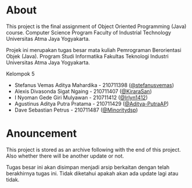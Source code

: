 # About

This project is the final assignment of Object Oriented Programming (Java) course. Computer Science Program Faculty of Industrial Technology Universitas Atma Jaya Yogyakarta.

Projek ini merupakan tugas besar mata kuliah Pemrograman Berorientasi Objek (Java). Program Studi Informatika Fakultas Teknologi Industri Universitas Atma Jaya Yogyakarta.

Kelompok 5

- Stefanus Vemas Aditya Mahardika - 210711398	([@stefanusvemas](https://github.com/stefanusvemas))
- Alexis Divasonda Sigat Ngaing - 210711407	([@KiraraSan](https://github.com/KiraraSan))
- I Nyoman Gede Giri Mulyawan - 210711412	([@Irlyn1412](https://github.com/Irlyn1412))
- Agustinus Aditya Putra Pratama - 210711429 ([@Aditya-PutraAP](https://github.com/Aditya-PutraAP))
- Dave Sebastian  Petrus - 210711487 ([@Minoritydsp](https://github.com/Minoritydsp))

# Anouncement
This project is stored as an archive following with the end of this project. Also whether there will be another update or not.

Tugas besar ini akan disimpan menjadi arsip berkaitan dengan telah berakhirnya tugas ini. Tidak diketahui apakah akan ada update lagi atau tidak.
